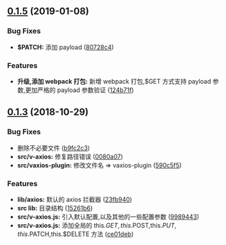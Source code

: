 ## [0.1.5](https://github.com/vxhly/vaxios-plugin/compare/v0.1.3...v0.1.5) (2019-01-08)


### Bug Fixes

* **$PATCH:** 添加 payload ([80728c4](https://github.com/vxhly/vaxios-plugin/commit/80728c4))


### Features

* **升级,添加 webpack 打包:** 新增 webpack 打包,$GET 方式支持 payload 参数,更加严格的 payload 参数验证 ([124b71f](https://github.com/vxhly/vaxios-plugin/commit/124b71f))



## [0.1.3](https://github.com/vxhly/vaxios-plugin/compare/15261b6...v0.1.3) (2018-10-29)


### Bug Fixes

* 删除不必要文件 ([b9fc2c3](https://github.com/vxhly/vaxios-plugin/commit/b9fc2c3))
* **src/v-axios:** 修复路径错误 ([0080a07](https://github.com/vxhly/vaxios-plugin/commit/0080a07))
* **src/vaxios-plugin:** 修改文件名 => vaxios-plugin ([590c5f5](https://github.com/vxhly/vaxios-plugin/commit/590c5f5))


### Features

* **lib/axios:** 默认的 axios 拦截器 ([23fb940](https://github.com/vxhly/vaxios-plugin/commit/23fb940))
* **src lib:** 目录结构 ([15261b6](https://github.com/vxhly/vaxios-plugin/commit/15261b6))
* **src/v-axios.js:** 引入默认配置,以及其他的一些配置参数 ([9989443](https://github.com/vxhly/vaxios-plugin/commit/9989443))
* **src/v-axios.js:** 添加全局的 this.$GET,this.$POST,this.$PUT,this.$PATCH,this.$DELETE 方法 ([ce01deb](https://github.com/vxhly/vaxios-plugin/commit/ce01deb))



